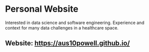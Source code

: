 # Personal Website
Interested in data science and software engineering. Experience and context for many data challenges in a healthcare space.

## Website: https://aus10powell.github.io/